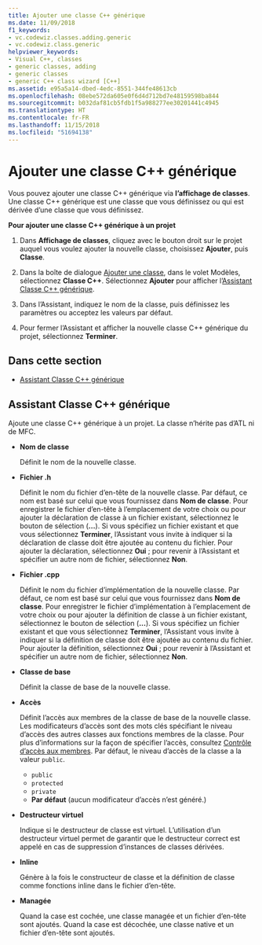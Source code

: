 ```yaml
---
title: Ajouter une classe C++ générique
ms.date: 11/09/2018
f1_keywords:
- vc.codewiz.classes.adding.generic
- vc.codewiz.class.generic
helpviewer_keywords:
- Visual C++, classes
- generic classes, adding
- generic classes
- generic C++ class wizard [C++]
ms.assetid: e95a5a14-dbed-4edc-8551-344fe48613cb
ms.openlocfilehash: 08ebe572da605e0f6d4d712bd7e48159598ba844
ms.sourcegitcommit: b032daf81cb5fdb1f5a988277ee30201441c4945
ms.translationtype: HT
ms.contentlocale: fr-FR
ms.lasthandoff: 11/15/2018
ms.locfileid: "51694138"
---
```

# <a name="add-a-generic-c-class"></a>Ajouter une classe C++ générique

Vous pouvez ajouter une classe C++ générique via **l’affichage de classes**. Une classe C++ générique est une classe que vous définissez ou qui est dérivée d’une classe que vous définissez.

**Pour ajouter une classe C++ générique à un projet**

1. Dans **Affichage de classes**, cliquez avec le bouton droit sur le projet auquel vous voulez ajouter la nouvelle classe, choisissez **Ajouter**, puis **Classe**.

1. Dans la boîte de dialogue [Ajouter une classe](../ide/add-class-dialog-box.md), dans le volet Modèles, sélectionnez **Classe C++**. Sélectionnez **Ajouter** pour afficher l’[Assistant Classe C++ générique](#generic-c-class-wizard).

1. Dans l’Assistant, indiquez le nom de la classe, puis définissez les paramètres ou acceptez les valeurs par défaut.

1. Pour fermer l’Assistant et afficher la nouvelle classe C++ générique du projet, sélectionnez **Terminer**.

## <a name="in-this-section"></a>Dans cette section

- [Assistant Classe C++ générique](#generic-c-class-wizard)

## <a name="generic-c-class-wizard"></a>Assistant Classe C++ générique

Ajoute une classe C++ générique à un projet. La classe n’hérite pas d’ATL ni de MFC.

- **Nom de classe**

  Définit le nom de la nouvelle classe.

- **Fichier .h**

  Définit le nom du fichier d’en-tête de la nouvelle classe. Par défaut, ce nom est basé sur celui que vous fournissez dans **Nom de classe**. Pour enregistrer le fichier d’en-tête à l’emplacement de votre choix ou pour ajouter la déclaration de classe à un fichier existant, sélectionnez le bouton de sélection (**...**). Si vous spécifiez un fichier existant et que vous sélectionnez **Terminer**, l’Assistant vous invite à indiquer si la déclaration de classe doit être ajoutée au contenu du fichier. Pour ajouter la déclaration, sélectionnez **Oui** ; pour revenir à l’Assistant et spécifier un autre nom de fichier, sélectionnez **Non**.

- **Fichier .cpp**

  Définit le nom du fichier d’implémentation de la nouvelle classe. Par défaut, ce nom est basé sur celui que vous fournissez dans **Nom de classe**. Pour enregistrer le fichier d’implémentation à l’emplacement de votre choix ou pour ajouter la définition de classe à un fichier existant, sélectionnez le bouton de sélection (**...**). Si vous spécifiez un fichier existant et que vous sélectionnez **Terminer**, l’Assistant vous invite à indiquer si la définition de classe doit être ajoutée au contenu du fichier. Pour ajouter la définition, sélectionnez **Oui** ; pour revenir à l’Assistant et spécifier un autre nom de fichier, sélectionnez **Non**.

- **Classe de base**

  Définit la classe de base de la nouvelle classe.

- **Accès**

  Définit l’accès aux membres de la classe de base de la nouvelle classe. Les modificateurs d’accès sont des mots clés spécifiant le niveau d’accès des autres classes aux fonctions membres de la classe. Pour plus d’informations sur la façon de spécifier l’accès, consultez [Contrôle d’accès aux membres](../cpp/member-access-control-cpp.md). Par défaut, le niveau d’accès de la classe a la valeur `public`.

  - `public`
  - `protected`
  - `private`
  - **Par défaut** (aucun modificateur d’accès n’est généré.)

- **Destructeur virtuel**

  Indique si le destructeur de classe est virtuel. L’utilisation d’un destructeur virtuel permet de garantir que le destructeur correct est appelé en cas de suppression d’instances de classes dérivées.

- **Inline**

  Génère à la fois le constructeur de classe et la définition de classe comme fonctions inline dans le fichier d’en-tête.

- **Managée**

  Quand la case est cochée, une classe managée et un fichier d’en-tête sont ajoutés. Quand la case est décochée, une classe native et un fichier d’en-tête sont ajoutés.
